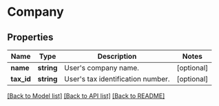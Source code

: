 # Company

## Properties
Name | Type | Description | Notes
------------ | ------------- | ------------- | -------------
**name** | **string** | User&#x27;s company name. | [optional] 
**tax_id** | **string** | User&#x27;s tax identification number. | [optional] 

[[Back to Model list]](../../README.md#documentation-for-models) [[Back to API list]](../../README.md#documentation-for-api-endpoints) [[Back to README]](../../README.md)

